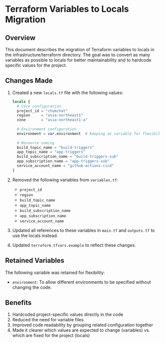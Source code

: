 # Terraform Variables to Locals Migration

## Overview

This document describes the migration of Terraform variables to locals in the infrastructure/terraform directory. The goal was to convert as many variables as possible to locals for better maintainability and to hardcode specific values for the project.

## Changes Made

1. Created a new `locals.tf` file with the following values:
   ```terraform
   locals {
     # Core configuration
     project_id = "chumchat"
     region     = "asia-northeast1"
     zone       = "asia-northeast1-a"
     
     # Environment configuration
     environment = var.environment  # Keeping as variable for flexibility
     
     # Resource naming
     build_topic_name = "build-triggers"
     app_topic_name = "app-triggers"
     build_subscription_name = "build-triggers-sub"
     app_subscription_name = "app-triggers-sub"
     service_account_name = "github-actions-cicd"
   }
   ```

2. Removed the following variables from `variables.tf`:
   - `project_id`
   - `region`
   - `build_topic_name`
   - `app_topic_name`
   - `build_subscription_name`
   - `app_subscription_name`
   - `service_account_name`

3. Updated all references to these variables in `main.tf` and `outputs.tf` to use the locals instead.

4. Updated `terraform.tfvars.example` to reflect these changes.

## Retained Variables

The following variable was retained for flexibility:
- `environment`: To allow different environments to be specified without changing the code.

## Benefits

1. Hardcoded project-specific values directly in the code
2. Reduced the need for variable files
3. Improved code readability by grouping related configuration together
4. Made it clearer which values are expected to change (variables) vs. which are fixed for the project (locals)